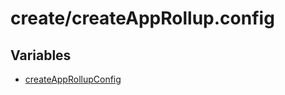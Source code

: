 # create/createAppRollup.config

## Variables

- [createAppRollupConfig](variables/createAppRollupConfig.md)
